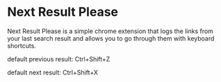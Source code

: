 Next Result Please
==================
Next Result Please is a simple chrome extension that logs the links from your last search result and allows you to go through them with keyboard shortcuts.

default previous result: Ctrl+Shift+Z

default next result: Ctrl+Shift+X

